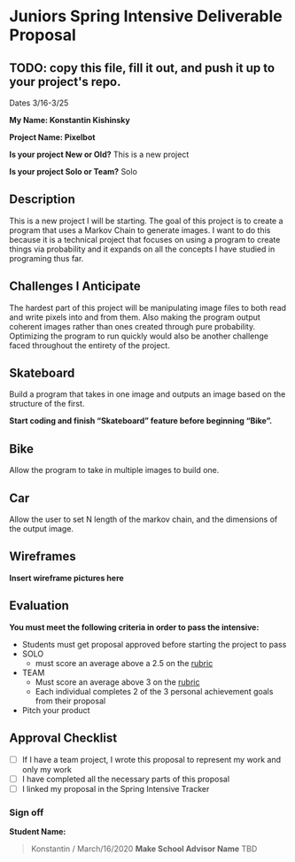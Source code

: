 # Juniors Spring Intensive Deliverable Proposal

## TODO: copy this file, fill it out, and push it up to your project's repo.

Dates 3/16-3/25

**My Name: Konstantin Kishinsky**


**Project Name: Pixelbot**


**Is your project New or Old?**
This is a new project


**Is your project Solo or Team?**
Solo


## Description

This is a new project I will be starting. The goal of this project is to create a program that uses a Markov Chain to generate images. I want to do this because it is a technical project that focuses on using a program to create things via probability and it expands on all the concepts I have studied in programing thus far.

## Challenges I Anticipate

The hardest part of this project will be manipulating image files to both read and write pixels into and from them.
Also making the program output coherent images rather than ones created through pure probability.
Optimizing the program to run quickly would also be another challenge faced throughout the entirety of the project.

## Skateboard

Build a program that takes in one image and outputs an image based on the structure of the first.

**Start coding and finish “Skateboard” feature before beginning “Bike”.**

## Bike
Allow the program to take in multiple images to build one.

## Car
Allow the user to set N length of the markov chain, and the dimensions of the output image.

## Wireframes

**Insert wireframe pictures here**


## Evaluation

**You must meet the following criteria in order to pass the intensive:**

- Students must get proposal approved before starting the project to pass
- SOLO
    - must score an average above a 2.5 on the [rubric]
- TEAM
    - Must score an average above 3 on the [rubric]
    - Each individual completes 2 of the 3 personal achievement goals from their proposal
- Pitch your product

[rubric]:https://docs.google.com/document/d/1IOQDmohLBEBT-hyr-2vgw1mbZUNsq3fHxVfH0oRmVt0/edit


## Approval Checklist
- [ ] If I have a team project, I wrote this proposal to represent my work and only my work
- [ ] I have completed all the necessary parts of this proposal
- [ ] I linked my proposal in the Spring Intensive Tracker

### Sign off

**Student Name:**                
> Konstantin / March/16/2020
**Make School Advisor Name**
> TBD
